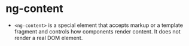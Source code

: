 # ng-content

- `<ng-content>` is a special element that accepts markup or a template fragment and controls how components render content. It does not render a real DOM element.